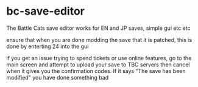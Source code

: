 # bc-save-editor
The Battle Cats save editor
works for EN and JP saves, simple gui etc etc

ensure that when you are done modding the save that it is patched, this is done by enterting 24 into the gui

if you get an issue trying to spend tickets or use online features, go to the main screen and attempt to upload your save to TBC servers then cancel when it gives you the confirmation codes. If it says "The save has been modified" you have done something bad
